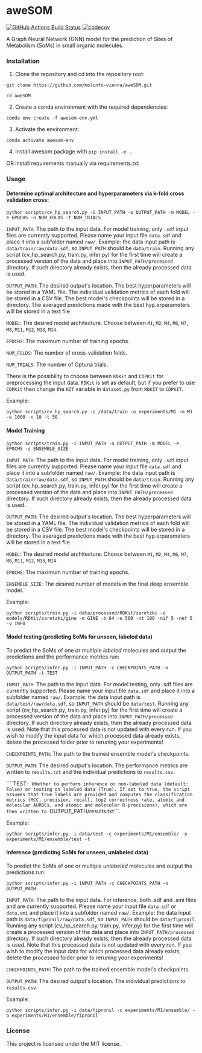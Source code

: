 aweSOM
==============================
[//]: # (Badges)
[![GitHub Actions Build Status](https://github.com/REPLACE_WITH_OWNER_ACCOUNT/som_gnn/workflows/CI/badge.svg)](https://github.com/REPLACE_WITH_OWNER_ACCOUNT/som_gnn/actions?query=workflow%3ACI)
[![codecov](https://codecov.io/gh/REPLACE_WITH_OWNER_ACCOUNT/SOM_GNN/branch/main/graph/badge.svg)](https://codecov.io/gh/REPLACE_WITH_OWNER_ACCOUNT/SOM_GNN/branch/main)


A Graph Neural Network (GNN) model for the prediction of Sites of Metabolism (SoMs) in small organic molecules.

### Installation

1. Clone the repository and cd into the repository root:

```git clone https://github.com/molinfo-vienna/aweSOM.git```

```cd aweSOM```

2. Create a conda environment with the required dependencies:

```conda env create -f awesom-env.yml```

3. Activate the environment:

```conda activate awesom-env```

4. Install awesom package with ```pip install -e .```

OR install requirements manually via requirements.txt

### Usage

#### Determine optimal architecture and hyperparameters via k-fold cross validation cross:

```python scripts/cv_hp_search.py -i INPUT_PATH -o OUTPUT_PATH -m MODEL -e EPOCHS -n NUM_FOLDS -t NUM_TRIALS```

```INPUT_PATH```: The path to the input data. For model training, only ```.sdf``` input files are currently supported. Please name your input file ```data.sdf``` and place it into a subfolder named ```raw/```. Example: the data input path is ```data/train/raw/data.sdf```, so ```INPUT_PATH``` should be ```data/train```. Running any script (cv_hp_search.py, train.py, infer.py) for the first time will create a processed version of the data and place into ```INPUT_PATH/processed``` directory. If such directory already exists, then the already processed data is used.

```OUTPUT_PATH```: The desired output's location. The best hyperparameters will be stored in a YAML file. The individual validation metrics of each fold will be stored in a CSV file. The best model's checkpoints will be stored in a directory. The averaged predictions made with the best hyp.erparameters will be stored in a text file

```MODEL```: The desired model architecture. Choose between ```M1```, ```M2```, ```M4```, ```M6```, ```M7```, ```M8```, ```M11```, ```M12```, ```M13```, ```M14```.

```EPOCHS```: The maximum number of training epochs.

```NUM_FOLDS```: The number of cross-validation folds.

```NUM_TRIALS```: The number of Optuna trials.

There is the possibility to choose between ```RDKit``` and ```CDPKit``` for preprocessing the input data. ```RDKit``` is set as default, but if you prefer to use ```CDPKit``` then change the ```KIT``` variable in ```dataset.py``` from ```RDKIT``` to ```CDPKIT```.

Example:

```python scripts/cv_hp_search.py -i /data/train -o experiments/M1 -m M1 -e 1000 -n 10 -t 50```

#### Model Training

```python scripts/train.py -i INPUT_PATH -o OUTPUT_PATH -m MODEL -e EPOCHS -s ENSEMBLE_SIZE```

```INPUT_PATH```: The path to the input data. For model training, only ```.sdf``` input files are currently supported. Please name your input file ```data.sdf``` and place it into a subfolder named ```raw/```. Example: the data input path is ```data/train/raw/data.sdf```, so ```INPUT_PATH``` should be ```data/train```. Running any script (cv_hp_search.py, train.py, infer.py) for the first time will create a processed version of the data and place into ```INPUT_PATH/processed``` directory. If such directory already exists, then the already processed data is used.

```OUTPUT_PATH```: The desired output's location. The best hyperparameters will be stored in a YAML file. The individual validation metrics of each fold will be stored in a CSV file. The best model's checkpoints will be stored in a directory. The averaged predictions made with the best hyp.erparameters will be stored in a text file

```MODEL```: The desired model architecture. Choose between ```M1```, ```M2```, ```M4```, ```M6```, ```M7```, ```M8```, ```M11```, ```M12```, ```M13```, ```M14```.

```EPOCHS```: The maximum number of training epochs.

```ENSEMBLE_SIZE```: The desired number of models in the final deep ensemble model.

Example:

```python scripts/train.py -i data/processed/RDKit/zaretzki -o models/RDKit/zaretzki/gine -m GINE -b 64 -e 500 -nt 100 -nif 5 -nef 5 -v INFO```

#### Model testing (predicting SoMs for unseen, labeled data)

To predict the SoMs of one or multiple *labeled* molecules and output the predictions and the performance metrics run:

```python scripts/infer.py -i INPUT_PATH -c CHECKPOINTS_PATH -o OUTPUT_PATH -t TEST```

```INPUT_PATH```: The path to the input data. For model testing, only .sdf files are currently supported. Please name your input file ```data.sdf``` and place it into a subfolder named ```raw/```. Example: the data input path is ```data/test/raw/data.sdf```, so ```INPUT_PATH``` should be ```data/test```. Running any script (cv_hp_search.py, train.py, infer.py) for the first time will create a processed version of the data and place into ```INPUT_PATH/processed``` directory. If such directory already exists, then the already processed data is used. Note that this processed data is not updated with every run. If you wish to modify the input data for which processed data already exists, delete the processed folder prior to reruning your experiments!

```CHECKPOINTS_PATH```: The path to the trained ensemble model's checkpoints.

```OUTPUT_PATH```: The desired output's location. The performance metrics are written to ```results.txt``` and the individual predictions to ```results.csv```.

````TEST```: Whether to perform inference on non-labeled data (default: False) or testing on labeled data (True). If set to true, the script assumes that true labels are provided and computes the classification metrics (MCC, precision, recall, top2 correctness rate, atomic and molecular AUROCs, and atomic and molecular R-precisions), which are then written to ```OUTPUT_PATH/results.txt```.

Example:

```python scripts/infer.py -i data/test -c experiments/M1/ensemble/ -o experiments/M1/ensemble/test -t```

#### Inference (predicting SoMs for unseen, unlabeled data)

To predict the SoMs of one or multiple *unlabeled* molecules and output the predictions run:

```python scripts/infer.py -i INPUT_PATH -c CHECKPOINTS_PATH -o OUTPUT_PATH```

```INPUT_PATH```: The path to the input data. For inference, both .sdf and .smi files and are currently supported. Please name your input file ```data.sdf``` or ```data.smi``` and place it into a subfolder named ```raw/```. Example: the data input path is ```data/fipronil/raw/data.sdf```, so ```INPUT_PATH``` should be ```data/fipronil```. Running any script (cv_hp_search.py, train.py, infer.py) for the first time will create a processed version of the data and place into ```INPUT_PATH/processed``` directory. If such directory already exists, then the already processed data is used. Note that this processed data is not updated with every run. If you wish to modify the input data for which processed data already exists, delete the processed folder prior to reruning your experiments!

```CHECKPOINTS_PATH```: The path to the trained ensemble model's checkpoints.

```OUTPUT_PATH```: The desired output's location. The individual predictions to ```results.csv```.

Example:

```python scripts/infer.py -i data/fipronil -c experiments/M1/ensemble/ -o experiments/M1/ensemble/fipronil```

### License

This project is licensed under the MIT license.
